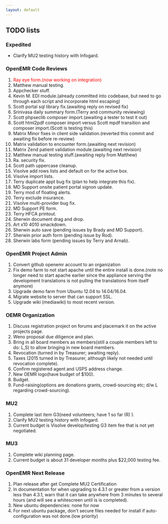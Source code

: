 ```yaml
---
layout: default
---
```

## TODO lists

### Expedited
* Clarify MU2 testing history with Infogard.

### OpenEMR Code Reviews
1. <span style="color: red">Ray eye form.(now working on integration)</span>
1. Matthew manual testing.
1. Appchecker stuff.
1. Kevin M. EDI module.(already committed into codebase, but need to go through each script and incorporate html escaping)
1. Scott portal sql library fix.(awaiting reply on revised fix)
1. Srinivasa daily summary form.(Terry and community reviewing)
1. Scott phpseclib composer import.(awaiting a tester to test it out)
1. Scott html2pdf composer import versus Scott mpdf transition and composer import.(Scott is testing this)
1. Matrix Minor fixes in client side validation.(reverted this commit and awaiting fix before re-review)
1. Matrix validation to encounter form.(awaiting next revision)
1. Matrix Zend patient validation module.(awaiting next revision)
1. Matthew manual testing stuff.(awaiting reply from Matthew)
1. Ra. security fix.
1. Scott path uppercase cleanup.
1. Visolve add rows lists and default on for the active box.
1. Visolve import lists.
1. Terry duplicate appt bug fix (plan to help integrate this fix).
1. MD Support onsite patient portal signon update.
1. Terry mod of floating alerts.
1. Terry exclude insurance.
1. Visolve multi-provider bug fix.
1. MD Support PE form.
1. Terry HFCA printout.
1. Sherwin document drag and drop.
1. Art x10 4010 smackdown.
1. Sherwin auto save (pending issues by Brady and MD Support).
1. Sherwin prior auth form (pending issue by Rod).
1. Sherwin labs form (pending issues by Terry and Arnab).

### OpenEMR Project Admin
1. Convert github openemr account to an organization
1. Fix demo farm to not start apache until the entire install is done.(note no longer need to start apache earlier since the appliance serving the development translations is not pulling the translations from itself anymore)
1. Upgrade demo farm from Ubuntu 12.04 to 14.04/16.04.
1. Migrate website to server that can support SSL.
1. Upgrade wiki (mediawiki) to most recent version.

### OEMR Organization
1. Discuss registration project on forums and placemark it on the active projects page.
1. Weno proposal due diligence and plan.
1. Bring in all board members as members(still a couple members left to do: L,S) to allow bringing in new board members.
1. Revocation (turned in by Treasurer; awaiting reply).
1. Taxes (2015 turned in by Treasurer, although likely not needed until revocation complete).
1. Confirm registered agent and USPS address change.
1. New OEMR logo(have budget of $100).
1. Budget.
1. Fund-raising(options are donations grants, crowd-sourcing etc; d/w L regarding crowd-sourcing).

### MU2
1. Complete last item G3(need volunteers; have 1 so far (R) ).
1. Clarify MU2 testing history with Infogard.
1. Current budget is Visolve develop/testing G3 item fee that is not yet negotiated.

### MU3
1. Complete wiki planning page.
1. Current budget is about 31 developer months plus $22,000 testing fee. 

### OpenEMR Next Release
1. Plan release after get Complete MU2 Certification
1. In documentation for when upgrading to 4.3.1 or greater from a version less than 4.3.1, warn that it can take anywhere from 3 minutes to several hours (and will see a whitescreen until is is completed).
1. New ubuntu dependencies: none for now
1. For next ubuntu package, don't secure files needed for install if auto-configuration was not done.(low priority)
